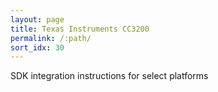 ```yaml
---
layout: page
title: Texas Instruments CC3200
permalink: /:path/
sort_idx: 30
---
```


SDK integration instructions for select platforms
